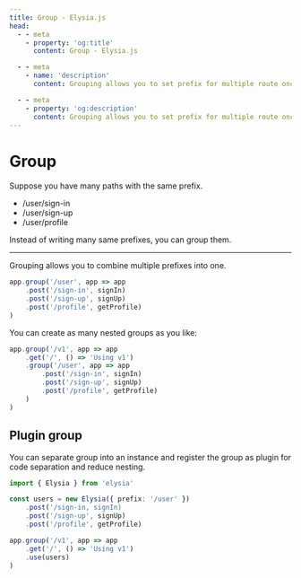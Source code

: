 ```yaml
---
title: Group - Elysia.js
head:
  - - meta
    - property: 'og:title'
      content: Group - Elysia.js

  - - meta
    - name: 'description'
      content: Grouping allows you to set prefix for multiple route once, with ".group". Suppose you have many paths with the same prefix instead of writing many same prefixes, you can group them using a single ".group" method

  - - meta
    - property: 'og:description'
      content: Grouping allows you to set prefix for multiple route once, with ".group". Suppose you have many paths with the same prefix instead of writing many same prefixes, you can group them using a single ".group" method
---
```


# Group
Suppose you have many paths with the same prefix.
- /user/sign-in
- /user/sign-up
- /user/profile

Instead of writing many same prefixes, you can group them.

---
Grouping allows you to combine multiple prefixes into one.
```typescript
app.group('/user', app => app
    .post('/sign-in', signIn)
    .post('/sign-up', signUp)
    .post('/profile', getProfile)
)
```

You can create as many nested groups as you like:
```typescript
app.group('/v1', app => app
    .get('/', () => 'Using v1')
    .group('/user', app => app
        .post('/sign-in', signIn)
        .post('/sign-up', signUp)
        .post('/profile', getProfile)
    )
)
```

## Plugin group
You can separate group into an instance and register the group as plugin for code separation and reduce nesting.
```typescript
import { Elysia } from 'elysia'

const users = new Elysia({ prefix: '/user' })
    .post('/sign-in, signIn)
    .post('/sign-up', signUp)
    .post('/profile', getProfile)

app.group('/v1', app => app
    .get('/', () => 'Using v1')
    .use(users)
)
```
